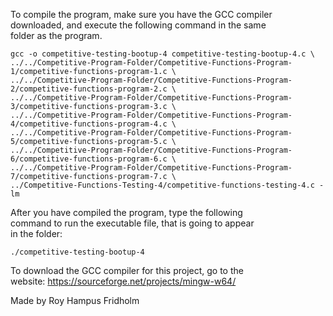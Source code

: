 
To compile the program, make sure you have the GCC compiler  
downloaded, and execute the following command in the same  
folder as the program.

```
gcc -o competitive-testing-bootup-4 competitive-testing-bootup-4.c \
../../Competitive-Program-Folder/Competitive-Functions-Program-1/competitive-functions-program-1.c \
../../Competitive-Program-Folder/Competitive-Functions-Program-2/competitive-functions-program-2.c \
../../Competitive-Program-Folder/Competitive-Functions-Program-3/competitive-functions-program-3.c \
../../Competitive-Program-Folder/Competitive-Functions-Program-4/competitive-functions-program-4.c \
../../Competitive-Program-Folder/Competitive-Functions-Program-5/competitive-functions-program-5.c \
../../Competitive-Program-Folder/Competitive-Functions-Program-6/competitive-functions-program-6.c \
../../Competitive-Program-Folder/Competitive-Functions-Program-7/competitive-functions-program-7.c \
../Competitive-Functions-Testing-4/competitive-functions-testing-4.c -lm
```

After you have compiled the program, type the following  
command to run the executable file, that is going to appear  
in the folder:

```
./competitive-testing-bootup-4
```

To download the GCC compiler for this project, go to the  
website: https://sourceforge.net/projects/mingw-w64/

Made by Roy Hampus Fridholm
